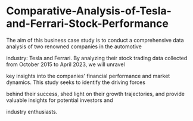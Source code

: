 # Comparative-Analysis-of-Tesla-and-Ferrari-Stock-Performance

The aim of this business case study is to conduct a comprehensive data analysis of two renowned companies in the automotive

industry: Tesla and Ferrari. By analyzing their stock trading data collected from October 2015 to April 2023, we will unravel

key insights into the companies' financial performance and market dynamics. This study seeks to identify the driving forces

behind their success, shed light on their growth trajectories, and provide valuable insights for potential investors and

industry enthusiasts.
